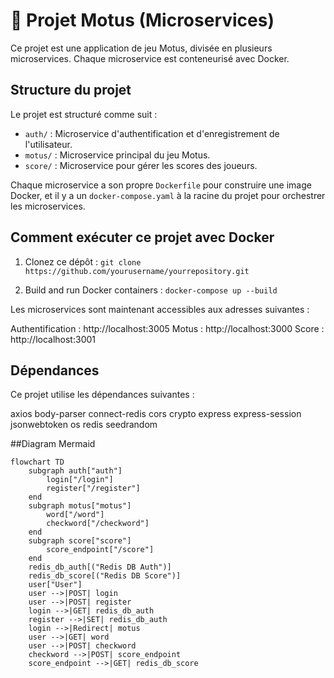 # 🎲 Projet Motus (Microservices)

Ce projet est une application de jeu Motus, divisée en plusieurs microservices. Chaque microservice est conteneurisé avec Docker.

## Structure du projet

Le projet est structuré comme suit :

- `auth/` : Microservice d'authentification et d'enregistrement de l'utilisateur.
- `motus/` : Microservice principal du jeu Motus.
- `score/` : Microservice pour gérer les scores des joueurs.

Chaque microservice a son propre `Dockerfile` pour construire une image Docker, et il y a un `docker-compose.yaml` à la racine du projet pour orchestrer les microservices.

## Comment exécuter ce projet avec Docker

1. Clonez ce dépôt :
```git clone https://github.com/yourusername/yourrepository.git```

2. Build and run Docker containers :
```docker-compose up --build``` 



Les microservices sont maintenant accessibles aux adresses suivantes :

Authentification : http://localhost:3005
Motus            : http://localhost:3000
Score            : http://localhost:3001


## Dépendances

Ce projet utilise les dépendances suivantes :

axios
body-parser
connect-redis
cors
crypto
express
express-session
jsonwebtoken
os
redis
seedrandom




##Diagram Mermaid
```mermaid
flowchart TD
    subgraph auth["auth"]
        login["/login"]
        register["/register"]
    end
    subgraph motus["motus"]
        word["/word"]
        checkword["/checkword"]
    end
    subgraph score["score"]
        score_endpoint["/score"]
    end
    redis_db_auth[("Redis DB Auth")]
    redis_db_score[("Redis DB Score")]
    user["User"]
    user -->|POST| login
    user -->|POST| register
    login -->|GET| redis_db_auth
    register -->|SET| redis_db_auth
    login -->|Redirect| motus
    user -->|GET| word
    user -->|POST| checkword
    checkword -->|POST| score_endpoint
    score_endpoint -->|GET| redis_db_score

